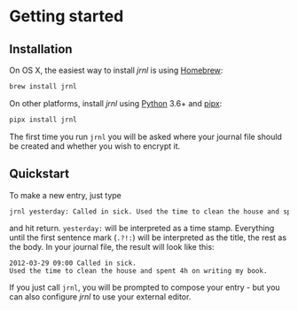 # Getting started

## Installation

On OS X, the easiest way to install *jrnl* is using
[Homebrew](http://brew.sh/):

``` sh
brew install jrnl
```

On other platforms, install *jrnl* using [Python](https://www.python.org/) 3.6+ and [pipx](https://pipxproject.github.io/pipx/):

``` sh
pipx install jrnl
```

The first time you run `jrnl` you will be asked where your journal file
should be created and whether you wish to encrypt it.

## Quickstart

To make a new entry, just type

``` sh
jrnl yesterday: Called in sick. Used the time to clean the house and spent 4h on writing my book.
```

and hit return. `yesterday:` will be interpreted as a time stamp.
Everything until the first sentence mark (`.?!:`) will be interpreted as
the title, the rest as the body. In your journal file, the result will
look like this:

``` output
2012-03-29 09:00 Called in sick.
Used the time to clean the house and spent 4h on writing my book.
```

If you just call `jrnl`, you will be prompted to compose your entry -
but you can also configure *jrnl* to use your external editor.
